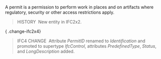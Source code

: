 A permit is a permission to perform work in places and on artifacts where regulatory, security or other access restrictions apply.

> HISTORY&nbsp; New entity in IFC2x2.

{ .change-ifc2x4}
> IFC4 CHANGE&nbsp; Attribute _PermitID_ renamed to _Identification_ and promoted to supertype _IfcControl_, attributes _PredefinedType_, _Status_, and _LongDescription_ added.
